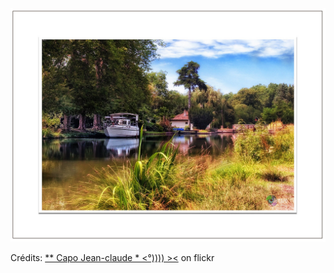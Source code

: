 ![Antonin](/images/2021-11-29.jpg)

Crédits: [** Capo Jean-claude * <°)))) ><](https://www.flickr.com/people/paco3166jc/) on flickr